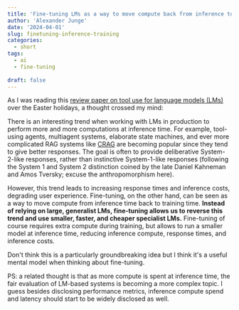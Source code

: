 ```yaml
---
title: 'Fine-tuning LMs as a way to move compute back from inference to training'
author: 'Alexander Junge'
date: '2024-04-01'
slug: finetuning-inference-training
categories:
  - short
tags:
  - ai
  - fine-tuning
  
draft: false
---
```


As I was reading this [review paper on tool use for language models (LMs)](https://zorazrw.github.io/files/WhatAreToolsAnyway.pdf)
over the Easter holidays, a thought crossed my mind:

There is an interesting trend when working with LMs in production to perform more and more computations at inference time.
For example, tool-using agents, multiagent systems, elaborate state machines,
and ever more complicated RAG systems like [CRAG](https://arxiv.org/abs/2401.15884) are becoming popular since they tend to
give better responses.
The goal is often to provide deliberative System-2-like responses, rather than instinctive System-1-like responses
(following the System 1 and System 2 distinction coined by the late Daniel Kahneman and Amos Tversky; excuse the anthropomorphism here).

However, this trend leads to increasing response times and inference costs, degrading user experience.
Fine-tuning, on the other hand, can be seen as a way to move compute from inference time back to training time.
**Instead of relying on large, generalist LMs, fine-tuning allows us to reverse this trend and use smaller, faster, and cheaper specialist LMs.**
Fine-tuning of course requires extra compute during training, but allows to run a smaller model at inference time,
reducing inference compute, response times, and inference costs.

Don't think this is a particularly groundbreaking idea but I think it's a useful mental model when thinking about fine-tuning.

PS: a related thought is that as more compute is spent at inference time, the fair evaluation of LM-based systems is becoming a more complex topic.
I guess besides disclosing performance metrics, inference compute spend and latency should start to be widely disclosed as well.